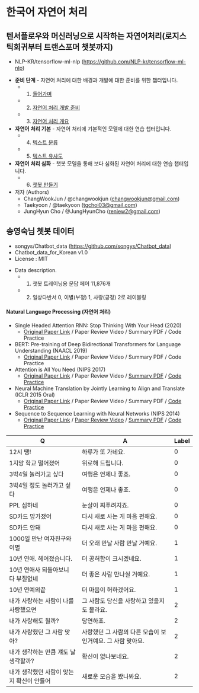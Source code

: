 # 한국어 자연어 처리 
## 텐서플로우와 머신러닝으로 시작하는 자연어처리(로지스틱회귀부터 트랜스포머 챗봇까지)
  - NLP-KR/tensorflow-ml-nlp (https://github.com/NLP-kr/tensorflow-ml-nlp)
  * **준비 단계** - 자연어 처리에 대한 배경과 개발에 대한 준비를 위한 챕터입니다.
      - 1. [들어가며](./1.Intro)
      - 2. [자연어 처리 개발 준비](./2.NLP_PREP)
      - 3. [자연어 처리 개요](./3.NLP_INTRO)
  * **자연어 처리 기본** - 자연어 처리에 기본적인 모델에 대한 연습 챕터입니다.
      - 4. [텍스트 분류](./4.TEXT_CLASSIFICATION)
      - 5. [텍스트 유사도](./5.TEXT_SIM)
  * **자연어 처리 심화** - 챗봇 모델을 통해 보다 심화된 자연어 처리에 대한 연습 챕터입니다.
      - 6. [챗봇 만들기](./6.CHATBOT)
  * 저자 (Authors)
      - ChangWookJun / @changwookjun (changwookjun@gmail.com)  
      - Taekyoon  / @taekyoon (tgchoi03@gmail.com)  
      - JungHyun Cho  / @JungHyunCho (reniew2@gmail.com)  

## 송영숙님 쳇봇 데이터
  - songys/Chatbot_data (https://github.com/songys/Chatbot_data)
  - Chatbot_data_for_Korean v1.0 
  - License : MIT
  * Data description.     
      - 1. 챗봇 트레이닝용 문답 페어 11,876개           
      - 2. 일상다반서 0, 이별(부정) 1, 사랑(긍정) 2로 레이블링  

#### Natural Language Processing (자연어 처리)

* Single Headed Attention RNN: Stop Thinking With Your Head (2020)
    * [Original Paper Link](https://arxiv.org/abs/1911.11423) / Paper Review Video / Summary PDF / Code Practice
* BERT: Pre-training of Deep Bidirectional Transformers for Language Understanding (NAACL 2019)
    * [Original Paper Link](https://arxiv.org/abs/1810.04805) / Paper Review Video / Summary PDF / Code Practice
* Attention is All You Need (NIPS 2017)
    * [Original Paper Link](https://arxiv.org/abs/1706.03762) / Paper Review Video / [Summary PDF](/lecture_notes/Transformer.pdf) / [Code Practice](/code_practices/Attention_is_All_You_Need_Tutorial_(German_English).ipynb)
* Neural Machine Translation by Jointly Learning to Align and Translate (ICLR 2015 Oral)
    * [Original Paper Link](https://arxiv.org/abs/1409.0473) / Paper Review Video / Summary PDF / [Code Practice](/code_practices/Sequence_to_Sequence_with_Attention_Tutorial.ipynb)
* Sequence to Sequence Learning with Neural Networks (NIPS 2014)
    * [Original Paper Link](https://arxiv.org/abs/1409.3215) / [Paper Review Video](https://www.youtube.com/watch?v=4DzKM0vgG1Y) / [Summary PDF](/lecture_notes/Seq2Seq.pdf) / [Code Practice](/code_practices/Sequence_to_Sequence_with_LSTM_Tutorial.ipynb)


|Q | A | Label|
| -- | -- | ---- |
|12시 땡!|하루가 또 가네요.|0|
|1지망 학교 떨어졌어|위로해 드립니다.|0|
|3박4일 놀러가고 싶다|여행은 언제나 좋죠.|0|
|3박4일 정도 놀러가고 싶다|여행은 언제나 좋죠.|0|
|PPL 심하네|눈살이 찌푸려지죠.|0|
|SD카드 망가졌어|다시 새로 사는 게 마음 편해요.|0|
|SD카드 안돼|다시 새로 사는 게 마음 편해요.|0|
|1000일 만난 여자친구와 이별|더 오래 만날 사람 만날 거예요.|1|
|10년 연애. 헤어졌습니다.|더 공허함이 크시겠네요.|1|
|10년 연애사 되돌아보니 다 부질없네|더 좋은 사람 만나실 거예요.|1|
|10년 연예의끝|더 마음이 허하겠어요.|1|
|내가 사랑하는 사람이 나를 사랑했으면|그 사람도 당신을 사랑하고 있을지도 몰라요.|2|
|내가 사랑해도 될까?|당연하죠.|2|
|내가 사랑했던 그 사람 맞아?|사랑했던 그 사람의 다른 모습이 보인거예요. 그 사람 맞아요.|2|
|내가 생각하는 만큼 걔도 날 생각할까?|확신이 없나보네요.|2|
|내가 생각했던 사람이 맞는지 확신이 안들어|새로운 모습을 봤나봐요.|2|
